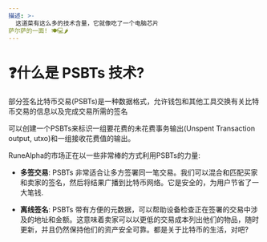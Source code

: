 ```yaml
---
描述: >-
  这道菜有这么多的技术含量，它就像吃了一个电脑芯片
萨尔萨的一面! 🍽️💻🌶️
---
```


# ❓什么是 PSBTs 技术?

部分签名比特币交易(PSBTs)是一种数据格式，允许钱包和其他工具交换有关比特币交易的信息以及完成交易所需的签名

&#x20;可以创建一个PSBTs来标识一组要花费的未花费事务输出(Unspent Transaction output, utxo)和一组接收花费值的输出。

RuneAlpha的市场正在以一些非常棒的方式利用PSBTs的力量:

* **多签交易**: PSBTs 非常适合让多方签署同一笔交易。我们可以混合和匹配买家和卖家的签名，然后将结果广播到比特币网络。它是安全的，为用户节省了一大笔钱.

* **离线签名**: PSBTs 带有方便的元数据，可以帮助设备检查正在签署的交易中涉及的地址和金额。这意味着卖家可以以更低的交易成本列出他们的物品，随时更新，并且仍然保持他们的资产安全可靠。都是关于比特币的生活，对吧?
